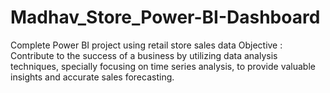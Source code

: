 # Madhav_Store_Power-BI-Dashboard
Complete Power BI project using retail store sales data
Objective : Contribute to the success of a business by utilizing data analysis techniques, specially focusing on time series analysis, to provide valuable insights and accurate sales forecasting.
